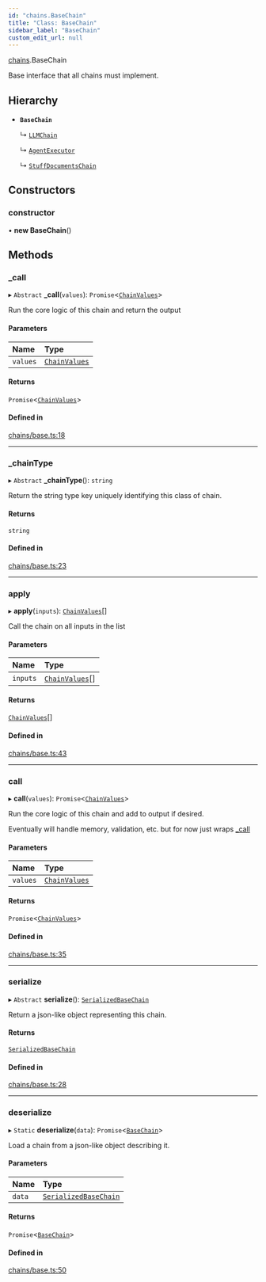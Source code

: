 ```yaml
---
id: "chains.BaseChain"
title: "Class: BaseChain"
sidebar_label: "BaseChain"
custom_edit_url: null
---
```


[chains](../modules/chains.md).BaseChain

Base interface that all chains must implement.

## Hierarchy

- **`BaseChain`**

  ↳ [`LLMChain`](.LLMChain)

  ↳ [`AgentExecutor`](agents.AgentExecutor.md)

  ↳ [`StuffDocumentsChain`](chains.StuffDocumentsChain.md)

## Constructors

### constructor

• **new BaseChain**()

## Methods

### \_call

▸ `Abstract` **_call**(`values`): `Promise`<[`ChainValues`](../modules/chains.md#chainvalues)\>

Run the core logic of this chain and return the output

#### Parameters

| Name | Type |
| :------ | :------ |
| `values` | [`ChainValues`](../modules/chains.md#chainvalues) |

#### Returns

`Promise`<[`ChainValues`](../modules/chains.md#chainvalues)\>

#### Defined in

[chains/base.ts:18](https://github.com/hwchase17/langchainjs/blob/f0c297a/langchain/chains/base.ts#L18)

___

### \_chainType

▸ `Abstract` **_chainType**(): `string`

Return the string type key uniquely identifying this class of chain.

#### Returns

`string`

#### Defined in

[chains/base.ts:23](https://github.com/hwchase17/langchainjs/blob/f0c297a/langchain/chains/base.ts#L23)

___

### apply

▸ **apply**(`inputs`): [`ChainValues`](../modules/chains.md#chainvalues)[]

Call the chain on all inputs in the list

#### Parameters

| Name | Type |
| :------ | :------ |
| `inputs` | [`ChainValues`](../modules/chains.md#chainvalues)[] |

#### Returns

[`ChainValues`](../modules/chains.md#chainvalues)[]

#### Defined in

[chains/base.ts:43](https://github.com/hwchase17/langchainjs/blob/f0c297a/langchain/chains/base.ts#L43)

___

### call

▸ **call**(`values`): `Promise`<[`ChainValues`](../modules/chains.md#chainvalues)\>

Run the core logic of this chain and add to output if desired.

Eventually will handle memory, validation, etc. but for now just wraps [_call](chains.BaseChain.md#_call)

#### Parameters

| Name | Type |
| :------ | :------ |
| `values` | [`ChainValues`](../modules/chains.md#chainvalues) |

#### Returns

`Promise`<[`ChainValues`](../modules/chains.md#chainvalues)\>

#### Defined in

[chains/base.ts:35](https://github.com/hwchase17/langchainjs/blob/f0c297a/langchain/chains/base.ts#L35)

___

### serialize

▸ `Abstract` **serialize**(): [`SerializedBaseChain`](../modules/agents.internal.md#serializedbasechain)

Return a json-like object representing this chain.

#### Returns

[`SerializedBaseChain`](../modules/agents.internal.md#serializedbasechain)

#### Defined in

[chains/base.ts:28](https://github.com/hwchase17/langchainjs/blob/f0c297a/langchain/chains/base.ts#L28)

___

### deserialize

▸ `Static` **deserialize**(`data`): `Promise`<[`BaseChain`](chains.BaseChain.md)\>

Load a chain from a json-like object describing it.

#### Parameters

| Name | Type |
| :------ | :------ |
| `data` | [`SerializedBaseChain`](../modules/agents.internal.md#serializedbasechain) |

#### Returns

`Promise`<[`BaseChain`](chains.BaseChain.md)\>

#### Defined in

[chains/base.ts:50](https://github.com/hwchase17/langchainjs/blob/f0c297a/langchain/chains/base.ts#L50)
